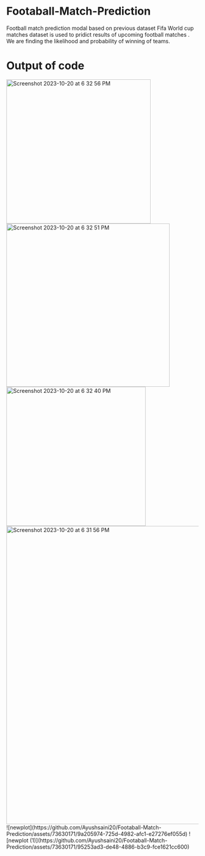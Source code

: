 # Footaball-Match-Prediction
Football match prediction modal based on previous dataset
Fifa World cup matches dataset is used to pridict results of upcoming football matches .
We are finding the likelihood and probability of winning of teams.
# Output of code
<img width="378" alt="Screenshot 2023-10-20 at 6 32 56 PM" src="https://github.com/Ayushsaini20/Footaball-Match-Prediction/assets/73630171/2f82c689-0e2e-4438-8575-d6079cd25948">
<img width="428" alt="Screenshot 2023-10-20 at 6 32 51 PM" src="https://github.com/Ayushsaini20/Footaball-Match-Prediction/assets/73630171/c540cb81-0694-4a22-b1fb-734f2eca0a7a">
<img width="365" alt="Screenshot 2023-10-20 at 6 32 40 PM" src="https://github.com/Ayushsaini20/Footaball-Match-Prediction/assets/73630171/10fe3661-0d09-4d69-a7f6-4baebd8a71d7">
<img width="782" alt="Screenshot 2023-10-20 at 6 31 56 PM" src="https://github.com/Ayushsaini20/Footaball-Match-Prediction/assets/73630171/86a58f99-123e-45e0-b9a4-f78ce6048010">
![newplot](https://github.com/Ayushsaini20/Footaball-Match-Prediction/assets/73630171/9a205974-725d-4982-afc1-e27276ef055d)
![newplot (1)](https://github.com/Ayushsaini20/Footaball-Match-Prediction/assets/73630171/95253ad3-de48-4886-b3c9-fce1621cc600)
